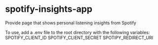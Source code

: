 # spotify-insights-app
Provide page that shows personal listening insights from Spotify

To use, add a .env file to the root directory with the following variables:
    SPOTIFY_CLIENT_ID
    SPOTIFY_CLIENT_SECRET
    SPOTIPY_REDIRECT_URI
